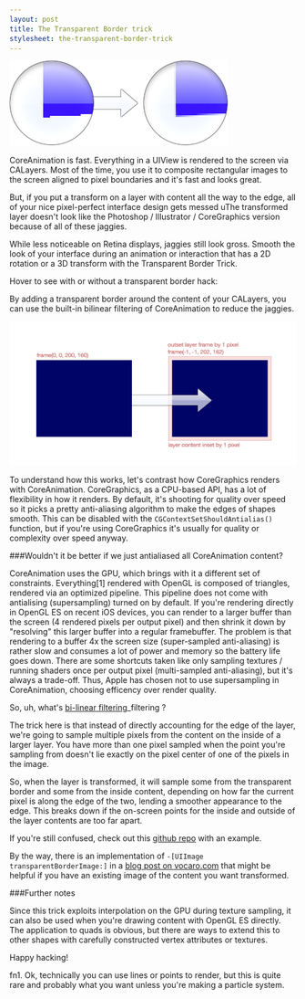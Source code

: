 ```yaml
---
layout: post
title: The Transparent Border trick
stylesheet: the-transparent-border-trick
---
```


![alt text](images/transparent-border-trick/zoomed.png)

CoreAnimation is fast. Everything in a UIView is rendered to the screen via CALayers. Most of the time, you use it to composite rectangular images to the screen aligned to pixel boundaries and it's fast and looks great.

But, if you put a transform on a layer with content all the way to the edge, all of your nice pixel-perfect interface design gets messed uThe transformed layer doesn't look like the Photoshop / Illustrator / CoreGraphics version because of all of these jaggies.

While less noticeable on Retina displays, jaggies still look gross. Smooth the look of your interface during an animation or interaction that has a 2D rotation or a 3D transform with the Transparent Border Trick.

Hover to see with or without a transparent border hack:

<div id="transform-example"></div>

By adding a transparent border around the content of your CALayers, you can use the built-in bilinear filtering of CoreAnimation to reduce the jaggies.

![alt text](images/transparent-border-trick/content.png)

To understand how this works, let's contrast how CoreGraphics renders with CoreAnimation. CoreGraphics, as a CPU-based API, has a lot of flexibility in how it renders. By default, it's shooting for quality over speed so it picks a pretty anti-aliasing algorithm to make the edges of shapes smooth. This can be disabled with the `CGContextSetShouldAntialias()` function, but if you're using CoreGraphics it's usually for quality or complexity over speed anyway.

###Wouldn't it be better if we just antialiased all CoreAnimation content?

CoreAnimation uses the GPU, which brings with it a different set of constraints. Everything[1] rendered with OpenGL is composed of triangles, rendered via an optimized pipeline. This pipeline does not come with antialising (supersampling) turned on by default. If you're rendering directly in OpenGL ES on recent iOS devices, you can render to a larger buffer than the screen (4 rendered pixels per output pixel) and then shrink it down by "resolving" this larger buffer into a regular framebuffer. The problem is that rendering to a buffer 4x the screen size (super-sampled anti-aliasing) is rather slow and consumes a lot of power and memory so the battery life goes down. There are some shortcuts taken like only sampling textures / running shaders once per output pixel (multi-sampled anti-aliasing), but it's always a trade-off. Thus, Apple has chosen not to use supersampling in CoreAnimation, choosing efficency over render quality.

So, uh, what's [bi-linear filtering](http://en.wikipedia.org/wiki/Bilinear)\_filtering ?

The trick here is that instead of directly accounting for the edge of the layer, we're going to sample multiple pixels from the content on the inside of a larger layer. You have more than one pixel sampled when the point you're sampling from doesn't lie exactly on the pixel center of one of the pixels in the image.

So, when the layer is transformed, it will sample some from the transparent border and some from the inside content, depending on how far the current pixel is along the edge of the two, lending a smoother appearance to the edge. This breaks down if the on-screen points for the inside and outside of the layer contents are too far apart.

If you're still confused, check out this [github repo](https://github.com/darknoon/TransparentBorderTrick) with an example.

By the way, there is an implementation of `-[UIImage transparentBorderImage:]` in a [blog post on vocaro.com](http://vocaro.com/trevor/blog/category/mac/) that might be helpful if you have an existing image of the content you want transformed.

###Further notes

Since this trick exploits interpolation on the GPU during texture sampling, it can also be used when you're drawing content with OpenGL ES directly. The application to quads is obvious, but there are ways to extend this to other shapes with carefully constructed vertex attributes or textures.

Happy hacking!

fn1. Ok, technically you can use lines or points to render, but this is quite rare and probably what you want unless you're making a particle system.
